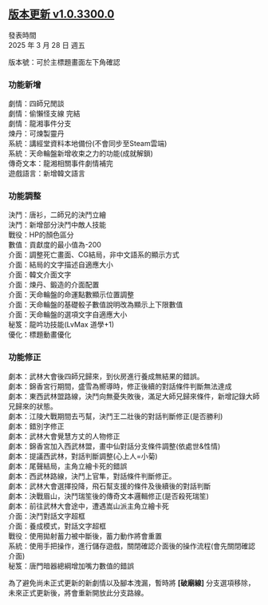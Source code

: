 ## [版本更新 v1.0.3300.0](https://store.steampowered.com/news/app/1859910/view/527590540141658240?l=tchinese)

發表時間  
2025 年 3 月 28 日 週五

版本號：可於主標題畫面左下角確認

### 功能新增

劇情：四師兄閒談  
劇情：偷懶怪支線 完結  
劇情：龍湘事件分支  
煉丹：可煉製靈丹  
系統：講經堂資料本地備份(不會同步至Steam雲端)  
系統：天命輪盤新增收束之力的功能(成就解鎖)  
傳奇文本：龍湘相關事件劇情補完  
遊戲語言：新增韓文語言  


### 功能調整

決鬥：唐衫，二師兄的決鬥立繪  
決鬥：新增部分決鬥中敵人技能  
戰役：HP的顏色區分  
數值：貢獻度的最小值為-200  
介面：調整死亡畫面、CG結局，非中文語系的顯示方式  
介面：結局的文字描述自適應大小  
介面：韓文介面文字  
介面：煉丹、鍛造的介面配置  
介面：天命輪盤的命運點數顯示位置調整  
介面：天命輪盤的基礎骰子數值說明改為顯示上下限數值  
介面：天命輪盤的選項文字自適應大小  
秘笈：龍吟功技能(LvMax 道學+1)  
優化：標題動畫優化  


### 功能修正

劇本：武林大會後四師兄歸來，到伙房進行養成無結果的錯誤。  
劇本：錦香宮行期間，盛雪為嚮導時，修正後續的對話條件判斷無法達成  
劇本：東西武林盟路線，決鬥向無憂失敗後，滿足大師兄歸來條件，新增記錄大師兄歸來的狀態。  
劇本：江陵大戰期間去丐幫，決鬥王二壯後的對話判斷修正(是否勝利)  
劇本：錯別字修正  
劇本：武林大會覺慧方丈的人物修正  
劇本：錦香宮加入西武林盟，畫中仙對話分支條件調整(依處世&性情)  
劇本：提議西武林，對話判斷調整(心上人=小菊)  
劇本：尾聲結局，主角立繪卡死的錯誤  
劇本：西武林路線，決鬥上官隼，對話條件判斷修正。  
劇本：武林大會選擇投降，飛石幫支援的條件及後續後的對話判斷  
劇本：決戰眉山，決鬥瑞笙後的傳奇文本邏輯修正(是否殺死瑞笙)  
劇本：前往武林大會途中，遭遇嵩山派主角立繪卡死  
介面：決鬥對話文字超框  
介面：養成模式，對話文字超框  
戰役：使用拋射蓄力被中斷後，蓄力動作將會重置  
系統：使用手把操作，進行儲存遊戲，關閉確認介面後的操作流程(會先關閉確認介面)  
秘笈：唐門暗器總綱增加嘴力數值的錯誤  


為了避免尚未正式更新的新劇情以及腳本洩漏，暫時將 **[破廟線]** 分支選項移除，未來正式更新後，將會重新開放此分支路線。